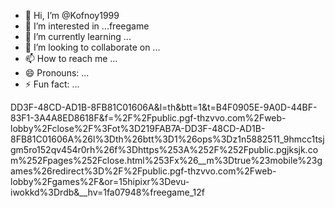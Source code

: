 - 👋 Hi, I’m @Kofnoy1999
- 👀 I’m interested in ...freegame
- 🌱 I’m currently learning ...
- 💞️ I’m looking to collaborate on ...
- 📫 How to reach me ...
- 😄 Pronouns: ...
- ⚡ Fun fact: ...
<!---
Kofnoy1999/Kofnoy1999 is a ✨ special ✨ repository because its `READMEhttps://m.pgf-thzvvo.com/89/index.html?
 .md` (this file) appears on your GitHub profile.
https://m.pgf-thzvvo.com/89/index.html?ot=219FAB7AectYou can click the Preview link to take a look at your changes.
--->
DD3F-48CD-AD1B-8FB81C01606A&l=th&btt=1&t=B4F0905E-9A0D-44BF-83F1-3A4A8ED8618F&f=%2F%2Fpublic.pgf-thzvvo.com%2Fweb-lobby%2Fclose%2F%3Fot%3D219FAB7A-DD3F-48CD-AD1B-8FB81C01606A%26l%3Dth%26btt%3D1%26ops%3Dz1n5882511_9hmcc1tsjgm5ro152qv454r0rh%26f%3Dhttps%253A%252F%252Fpublic.pgjksjk.com%252Fpages%252Fclose.html%253Fx%26__m%3Dtrue%23mobile%23games%26redirect%3D%2F%2Fpublic.pgf-thzvvo.com%2Fweb-lobby%2Fgames%2F&or=15hipixr%3Devu-iwokkd%3Drdb&__hv=1fa07948%freegame_12f
